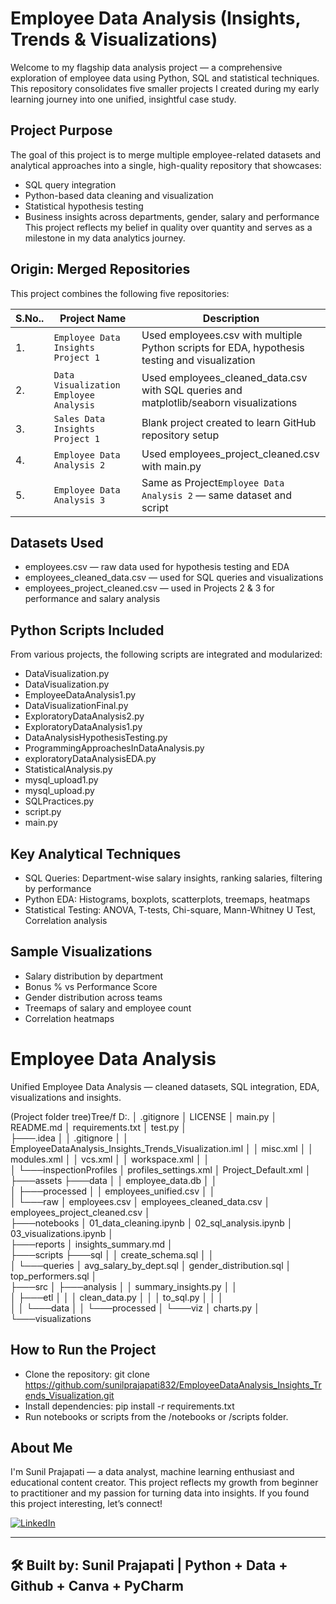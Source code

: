 # Employee Data Analysis (Insights, Trends & Visualizations)

Welcome to my flagship data analysis project — a comprehensive exploration of employee data using Python, SQL and statistical techniques. This repository consolidates five smaller projects I created during my early learning journey into one unified, insightful case study.

## Project Purpose
The goal of this project is to merge multiple employee-related datasets and analytical approaches into a single, high-quality repository that showcases:
* SQL query integration
* Python-based data cleaning and visualization
* Statistical hypothesis testing
* Business insights across departments, gender, salary and performance
This project reflects my belief in quality over quantity and serves as a milestone in my data analytics journey.

## Origin: Merged Repositories
This project combines the following five repositories:

| **S.No..** | **Project Name**                    | **Description**                                                                                   |
|------------| ----------------------------------- | ------------------------------------------------------------------------------------------------- |
|1.          | `Employee Data Insights Project 1`  | Used employees.csv with multiple Python scripts for EDA, hypothesis testing and visualization     |
|2.          | `Data Visualization Employee Analysis`  | Used employees_cleaned_data.csv with SQL queries and matplotlib/seaborn visualizations        |
|3.          | `Sales Data Insights Project 1`     | Blank project created to learn GitHub repository setup                                            |
|4.          | `Employee Data Analysis 2`          | Used employees_project_cleaned.csv with main.py                                                   |
|5.          | `Employee Data Analysis 3`          | Same as Project`Employee Data Analysis 2` — same dataset and script                               |

## Datasets Used
* employees.csv — raw data used for hypothesis testing and EDA
* employees_cleaned_data.csv — used for SQL queries and visualizations
* employees_project_cleaned.csv — used in Projects 2 & 3 for performance and salary analysis

## Python Scripts Included
From various projects, the following scripts are integrated and modularized:
* DataVisualization.py
* DataVisualization.py
* EmployeeDataAnalysis1.py
* DataVisualizationFinal.py
* ExploratoryDataAnalysis2.py
* ExploratoryDataAnalysis1.py
* DataAnalysisHypothesisTesting.py
* ProgrammingApproachesInDataAnalysis.py
* exploratoryDataAnalysisEDA.py
* StatisticalAnalysis.py
* mysql_upload1.py
* mysql_upload.py
* SQLPractices.py
* script.py
* main.py

## Key Analytical Techniques
* SQL Queries: Department-wise salary insights, ranking salaries, filtering by performance
* Python EDA: Histograms, boxplots, scatterplots, treemaps, heatmaps
* Statistical Testing: ANOVA, T-tests, Chi-square, Mann-Whitney U Test, Correlation analysis

## Sample Visualizations
* Salary distribution by department
* Bonus % vs Performance Score
* Gender distribution across teams
* Treemaps of salary and employee count
* Correlation heatmaps

# Employee Data Analysis
Unified Employee Data Analysis — cleaned datasets, SQL integration, EDA, visualizations and insights.

(Project folder tree)Tree/f D:.
│   .gitignore
│   LICENSE
│   main.py
│   README.md
│   requirements.txt
│   test.py
│   
├───.idea
│   │   .gitignore
│   │   EmployeeDataAnalysis_Insights_Trends_Visualization.iml
│   │   misc.xml
│   │   modules.xml
│   │   vcs.xml
│   │   workspace.xml
│   │   
│   └───inspectionProfiles
│           profiles_settings.xml
│           Project_Default.xml
│           
├───assets
├───data
│   │   employee_data.db
│   │   
│   ├───processed
│   │       employees_unified.csv
│   │       
│   └───raw
│           employees.csv
│           employees_cleaned_data.csv
│           employees_project_cleaned.csv
│           
├───notebooks
│       01_data_cleaning.ipynb
│       02_sql_analysis.ipynb
│       03_visualizations.ipynb
│       
├───reports
│       insights_summary.md
│       
├───scripts
├───sql
│   │   create_schema.sql
│   │   
│   └───queries
│           avg_salary_by_dept.sql
│           gender_distribution.sql
│           top_performers.sql
│           
├───src
│   ├───analysis
│   │       summary_insights.py
│   │       
│   ├───etl
│   │   │   clean_data.py
│   │   │   to_sql.py
│   │   │   
│   │   └───data
│   │       └───processed
│   └───viz
│           charts.py
│           
└───visualizations

## How to Run the Project
* Clone the repository: git clone https://github.com/sunilprajapati832/EmployeeDataAnalysis_Insights_Trends_Visualization.git
* Install dependencies: pip install -r requirements.txt
* Run notebooks or scripts from the /notebooks or /scripts folder.

## About Me
I'm Sunil Prajapati — a data analyst, machine learning enthusiast and educational content creator. This project reflects my growth from beginner to practitioner and my passion for turning data into insights.
If you found this project interesting, let’s connect!  

[![LinkedIn](https://img.shields.io/badge/LinkedIn-Follow%20Me-blue?logo=linkedin&style=for-the-badge)](https://www.linkedin.com/in/sunil-prajapati832)

---
🛠 Built by: Sunil Prajapati | Python + Data + Github + Canva + PyCharm
---
